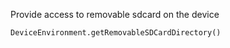 Provide access to removable sdcard on the device

    DeviceEnvironment.getRemovableSDCardDirectory()